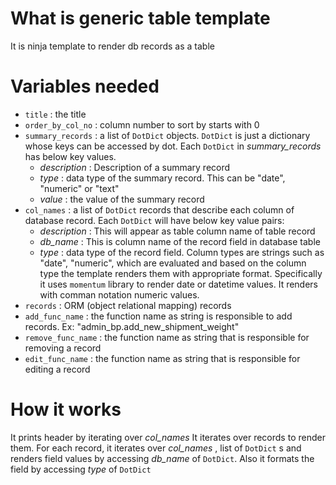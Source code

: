# What is generic table template

It is ninja template to render db records as a table

# Variables needed

- ```title``` : the title
- ```order_by_col_no``` : column number to sort by starts with 0
- ```summary_records``` : a list of ```DotDict``` objects. ```DotDict``` is just a dictionary whose keys can be accessed by dot. Each ```DotDict``` in *summary_records* has below key values.
  - *description* : Description of a summary record
  - *type* : data type of the summary record. This can be "date", "numeric" or "text"
  - *value* : the value of the summary record
- ```col_names``` : a list of ```DotDict``` records that describe each column of database record. Each ```DotDict``` will have below key value pairs:
  - *description* : This will appear as table column name of table record
  - *db_name* : This is column name of the record field in database table
  - *type* : data type of the record field. Column types are strings such as "date", "numeric", which are evaluated and based on the column type the template renders them with appropriate format. Specifically it uses ```momentum``` library to render date or datetime values. It renders with comman notation numeric values.
- ```records``` : ORM (object relational mapping) records
- ```add_func_name``` : the function name as string is responsible to add records. Ex: "admin_bp.add_new_shipment_weight"
- ```remove_func_name``` : the function name as string that is responsible for removing a record
- ```edit_func_name``` : the function name as string that is responsible for editing a record

# How it works

It prints header by iterating over *col_names*
It iterates over records to render them.
For each record, it iterates over *col_names*
, list of ```DotDict``` s and renders field values by accessing *db_name* of ```DotDict```. Also it formats the field by accessing *type* of ```DotDict```


